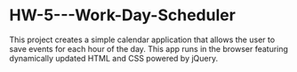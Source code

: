 # HW-5---Work-Day-Scheduler

This project creates a simple calendar application that allows the user to save events for each hour of the day. This app runs in the browser featuring dynamically updated HTML and CSS powered by jQuery.
